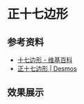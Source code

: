 # 正十七边形

## 参考资料

- [十七边形 - 维基百科](https://zh.wikipedia.org/wiki/十七边形)
- [正十七边形 | Desmos](https://www.desmos.com/geometry/2jo65a1l9j?lang=zh-CN)

## 效果展示

<IframeWindow url="https://www.desmos.com/geometry/2jo65a1l9j?lang=zh-CN" />
